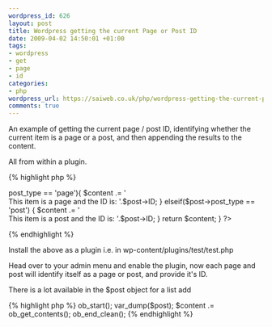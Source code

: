 ```yaml
--- 
wordpress_id: 626
layout: post
title: Wordpress getting the current Page or Post ID
date: 2009-04-02 14:50:01 +01:00
tags: 
- wordpress
- get
- page
- id
categories: 
- php
wordpress_url: https://saiweb.co.uk/php/wordpress-getting-the-current-page-or-post-id
comments: true
---
```

An example of getting the current page / post ID, identifying whether the current item is a page or a post, and then appending the results to the content.

All from within a plugin.


{% highlight php %}
<?PHP
/*
Plugin Name: Get Page / Post ID using a plugin by D.Busby Saiweb.co.uk
Plugin URI: https://saiweb.co.uk
Description: Identifies the current page/post and appends text to the content
Version: 0.1
Author: David Busby
Author URI: https://saiweb.co.uk
*/

//WP hooks start
add_filter('the_content', 'post_page');
//WP hooks end

function post_page($content){
    global $post; //wordpress post global object
    if($post->post_type == 'page'){
        $content .= '<br /> This item is a page and the ID is: '.$post->ID;
    } elseif($post->post_type == 'post') {
        $content .= '<br /> This item is a post and the ID is: '.$post->ID;
    }
    return $content;
}
?>
{% endhighlight %}

Install the above as a plugin i.e. in wp-content/plugins/test/test.php

Head over to your admin menu and enable the plugin, now each page and post will identify itself as a page or post, and provide it's ID.

There is a lot available in the $post object for a list add

{% highlight php %}
ob_start();
var_dump($post);
$content .= ob_get_contents();
ob_end_clean();
{% endhighlight %}

